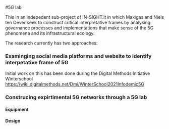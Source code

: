 #5G lab

This in an indepedent sub-project of IN-SIGHT.it in which Maxigas and Niels ten Oever seek to construct critical interpretative frames by analysing governance processes and implementations that make sense of the 5G phenomena and its infrastructural ecology.

The research currently has two approaches:

### Examinging social media platforms and website to identify interpetative frame of 5G
  Initial work on this has been done during the Digital Methods Initiative Winterschool
    https://wiki.digitalmethods.net/Dmi/WinterSchool2021Infodemic5G
    
### Construcing expirtimental 5G networks through a 5G lab

#### Equipment
#### Design
